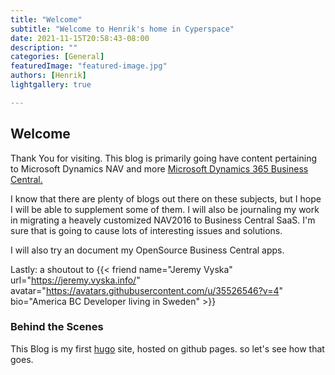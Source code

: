 ```yaml
---
title: "Welcome"
subtitle: "Welcome to Henrik's home in Cyperspace"
date: 2021-11-15T20:58:43-08:00
description: ""
categories: [General]
featuredImage: "featured-image.jpg"
authors: [Henrik]
lightgallery: true

---
```

## Welcome

Thank You for visiting. This blog is primarily going have content pertaining to Microsoft Dynamics NAV and more [Microsoft Dynamics 365 Business Central.](https://dynamics.microsoft.com/en-us/business-central/overview/)

<!--more-->

I know that there are plenty of blogs out there on these subjects, but I hope I will be able to supplement some of them. I will also be journaling my work in migrating a heavely customized NAV2016 to Business Central SaaS. I'm sure that is going to cause lots of interesting issues and solutions.

I will also try an document my OpenSource Business Central apps.

Lastly: a shoutout to 
{{< friend name="Jeremy Vyska" url="https://jeremy.vyska.info/" avatar="https://avatars.githubusercontent.com/u/35526546?v=4" bio="America BC Developer living in Sweden" >}}

### Behind the Scenes
This Blog is my first [hugo](https://gohugo.io/) site, hosted on github pages. so let's see how that goes.